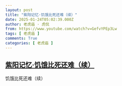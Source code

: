 ```yaml
---
layout: post
title: "紫阳记忆·饥饿比死还难（续）"
date: 2025-01-24T05:02:39.000Z
author: 老虎庙 · 虎侃
from: https://www.youtube.com/watch?v=GefvYPEp3Lw
tags: [ 老虎庙 ]
comments: True
categories: [ 老虎庙 ]
---
```

<!--1737694959000-->
[紫阳记忆·饥饿比死还难（续）](https://www.youtube.com/watch?v=GefvYPEp3Lw)
------

<div>
饥饿比死还难（续）
</div>

